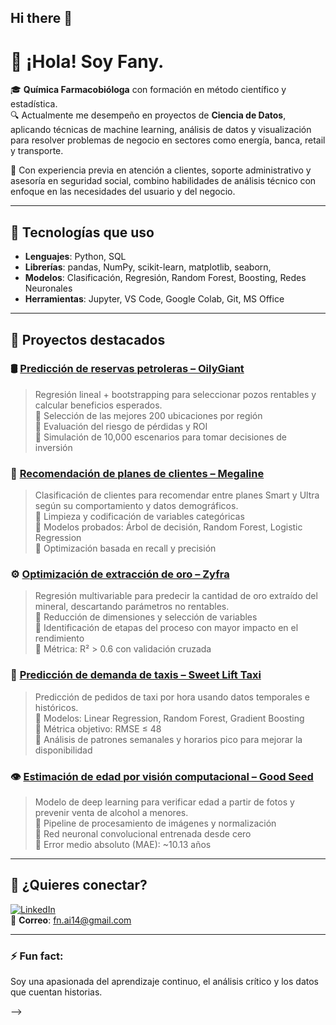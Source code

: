 ## Hi there 👋

<!--
**cccfany/cccfany** is a ✨ _special_ ✨ repository because its `README.md` (this file) appears on your GitHub profile. -->

# 👋 ¡Hola! Soy Fany.

🎓 **Química Farmacobióloga** con formación en método científico y estadística.  
🔍 Actualmente me desempeño en proyectos de **Ciencia de Datos**, aplicando técnicas de machine learning, análisis de datos y visualización para resolver problemas de negocio en sectores como energía, banca, retail y transporte.

💼 Con experiencia previa en atención a clientes, soporte administrativo y asesoría en seguridad social, combino habilidades de análisis técnico con enfoque en las necesidades del usuario y del negocio.

---

## 🔧 Tecnologías que uso

- **Lenguajes**: Python, SQL  
- **Librerías**: pandas, NumPy, scikit-learn, matplotlib, seaborn,  
- **Modelos**: Clasificación, Regresión, Random Forest, Boosting, Redes Neuronales 
- **Herramientas**: Jupyter, VS Code, Google Colab, Git, MS Office

---

## 📂 Proyectos destacados

### 🛢️ [Predicción de reservas petroleras – OilyGiant](https://github.com/cccfany/projects_portfolio/blob/main/OilyGiant.ipynb)
> Regresión lineal + bootstrapping para seleccionar pozos rentables y calcular beneficios esperados.  
> 🔹 Selección de las mejores 200 ubicaciones por región  
> 🔹 Evaluación del riesgo de pérdidas y ROI  
> 🔹 Simulación de 10,000 escenarios para tomar decisiones de inversión

### 📱 [Recomendación de planes de clientes – Megaline](https://github.com/cccfany/projects_portfolio/blob/main/Megaline.ipynb)
> Clasificación de clientes para recomendar entre planes Smart y Ultra según su comportamiento y datos demográficos.  
> 🔹 Limpieza y codificación de variables categóricas  
> 🔹 Modelos probados: Árbol de decisión, Random Forest, Logistic Regression  
> 🔹 Optimización basada en recall y precisión

### ⚙️ [Optimización de extracción de oro – Zyfra](https://github.com/cccfany/projects_portfolio/blob/main/Project_Zyfra.ipynb)
> Regresión multivariable para predecir la cantidad de oro extraído del mineral, descartando parámetros no rentables.  
> 🔹 Reducción de dimensiones y selección de variables  
> 🔹 Identificación de etapas del proceso con mayor impacto en el rendimiento  
> 🔹 Métrica: R² > 0.6 con validación cruzada

### 🚕 [Predicción de demanda de taxis – Sweet Lift Taxi](https://github.com/cccfany/projects_portfolio/blob/main/Sweet_Lift_Taxi.ipynb)
> Predicción de pedidos de taxi por hora usando datos temporales e históricos.  
> 🔹 Modelos: Linear Regression, Random Forest, Gradient Boosting  
> 🔹 Métrica objetivo: RMSE ≤ 48  
> 🔹 Análisis de patrones semanales y horarios pico para mejorar la disponibilidad

### 👁️ [Estimación de edad por visión computacional – Good Seed](https://github.com/cccfany/projects_portfolio/blob/main/Good_seed.ipynb) 
> Modelo de deep learning para verificar edad a partir de fotos y prevenir venta de alcohol a menores.  
> 🔹 Pipeline de procesamiento de imágenes y normalización  
> 🔹 Red neuronal convolucional entrenada desde cero  
> 🔹 Error medio absoluto (MAE): ~10.13 años

---

## 🤝 ¿Quieres conectar?

[![LinkedIn](https://img.shields.io/badge/LinkedIn-0A66C2?style=for-the-badge&logo=linkedin&logoColor=white)](https://www.linkedin.com/in/cccfany/)  
📧 **Correo**: fn.ai14@gmail.com

---

### ⚡ Fun fact:
Soy una apasionada del aprendizaje continuo, el análisis crítico y los datos que cuentan historias.


-->
